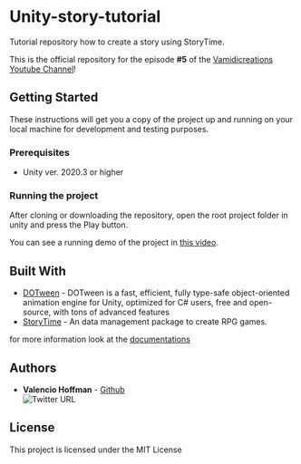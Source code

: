 # Unity-story-tutorial
Tutorial repository how to create a story using StoryTime.

This is the official repository for the episode <b>#5</b> of the [Vamidicreations Youtube Channel](https://www.youtube.com/channel/UCUoly9B9KC5T4phZAU511cw)!

## Getting Started

These instructions will get you a copy of the project up and running on your local machine for development and testing purposes.

### Prerequisites

-  Unity ver. 2020.3 or higher

### Running the project

After cloning or downloading the repository, open the root project folder in unity and press the Play button.

You can see a running demo of the project in [this video](https://youtu.be/4b8fQJF4A4Y).

## Built With

* [DOTween](http://dotween.demigiant.com/) - DOTween is a fast, efficient, fully type-safe object-oriented animation engine for Unity, optimized for C# users, free and open-source, with tons of advanced features
* [StoryTime](https://github.com/vamidi/StoryTime) - An data management package to create RPG games.

for more information look at the [documentations](https://vamidicreations.gitbook.io/storytime/)

## Authors

* **Valencio Hoffman** - [Github](https://github.com/vamidi)
<br/>![Twitter URL](https://img.shields.io/twitter/url?label=Follow%20on%20Twitter&style=social&url=https%3A%2F%2Ftwitter.com%2F__StoryTime)

## License

This project is licensed under the MIT License